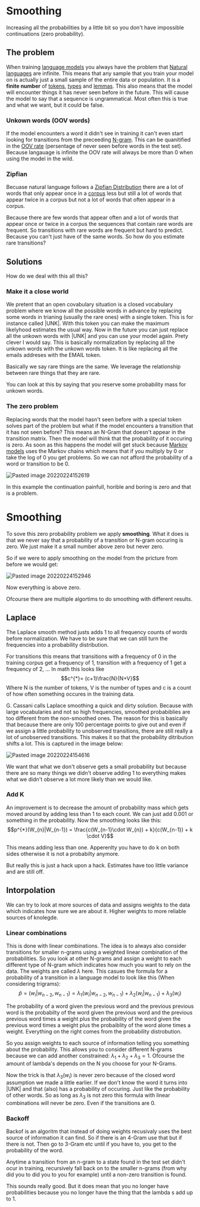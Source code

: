 # Smoothing 

Increasing all the probabilities by a little bit so you don't have impossible continuations (zero probability). 

## The problem
When training [language models](Language%20Modeling.md) you always have the problem that [Natural languages](../Languages/Natural%20languages.md) are infinite. This means that any sample that you train your model on is actually just a small sample of the entire data or population. It is a **finite number** of [tokens](../Data/Token.md), [types](../Data/Type.md) and [lemmas](../Data/Lemma.md). This also means that the model will encounter things it has never seen before in the future. This will cause the model to say that a sequence is ungrammatical. Most often this is true and what we want, but it could be false. 

### Unkown words  (OOV words)

If the model encounters a word it didn't see in training it can't even start looking for transitions from the preceeding [N-gram](../Languages/N-grams.md). This can be quanitified in the [OOV rate](OOV%20rate.md) (persentage of never seen before words in the test set). Because langauage is infinite the OOV rate will always be more than 0 when using the model in the wild. 

### Zipfian 
Becuase natural language follows a [Zipfian Distribution](../Languages/Zipfian%20Distribution.md) there are a lot of words that only appear once in a [corpus](../Data/Corpus.md) less but still a lot of words that appear twice in a corpus but not a lot of words that often appear in a corpus. 

Because there are few words that appear often and a lot of words that appear once or twice in a corpus the sequences that contain rare words are frequent. So transitions with rare words are frequent but hard to predict. Because you can't just have of the same words. So how do you estimate rare transitions?


## Solutions
How do we deal with this all this?

### Make it a close world
We pretent that an open covabulary situation is a closed vocabulary problem where we know all the possible words in advance by replacing some words in trianing (usually the rare ones) with a single token. This is for instance called |UNK|. With this token you can make the maximum likelyhood estimates the usual way. Now in the future you can just replace all the unkown words with |UNK| and you can use your model again. Prety clever I would say. This is basically normalization by replacing all the unkown words with the unkown words token. It is like replacing all the emails addreses with the EMAIL token.

Basically we say rare things are the same. We leverage the relationship between rare things that they are rare. 

You can look at this by saying that you reserve some probability mass for unkown words. 

### The zero problem
Replacing words that the model hasn't seen before with a special token solves part of the problem but what if the model encounters a transition that it has not seen before? This means an N-Gram that doesn't appear in the transition matrix. Then the model will think that the probability of it occuring is zero. As soon as this happens the model will get stuck because [Markov models](Markov%20models.md) uses the Markov chains which means that if you multiply by 0 or take the log of 0 you get problems. So we can not afford the probability of a word or transition to be 0. 

![Pasted image 20220224152619](../images/Pasted%20image%2020220224152619.webp)

In this example the continuation painfull, horible and boring is zero and that is a problem. 

# Smoothing 
To sove this zero probability problem we apply **smoothing**. What it does is that we never say that a probability of a transition or N-gram occuring is zero. We just make it a small number above zero but never zero.

So if we were to apply smoothing on the model from the pricture from before we would get:

![Pasted image 20220224152946](../images/Pasted%20image%2020220224152946.webp)

Now everything is above zero. 

Ofcourse there are multiple algortims to do smoothing with different results.

## Laplace
The Laplace smooth method justs adds 1 to all frequency counts of words before normalization. We have to be sure that we can still turn the frequencies into a probability distribution. 

For transitions this means that transitions with a frequency of 0 in the training corpus get a frequency of 1, transition with a frequency of 1 get a frequency of 2, ... In math this looks like $$c^{*}= (c+1)\frac{N}{N+V}$$ Where N is the number of tokens, V is the number of types and c is a count of how often something occures in the training data.

G. Cassani calls Laplace smoothing a quick and dirty solution. Because with large vocabularies and not so high frequencies, smoothed probabiblies are too different from the non-smoothed ones.  The reason for this is basically that because there are only 100 percentage points to give out and even if we assign a little probability to unobserved transitions, there are still really a lot of unobserved transitions. This makes it so that the probability ditribution shifts a lot. This is captured in the image below:

![Pasted image 20220224154616](../images/Pasted%20image%2020220224154616.webp)

We want that what we don't observe gets a small probability but because there are so many things we didn't observe adding 1 to everything makes what we didn't observe a lot more likely than we would like. 

### Add K
An improvement is to decrease the amount of probability mass which gets moved around by adding less than 1 to each count. We can just add 0.001 or something in the probability. Now the smoothing looks like this: $$p^{*}(W_{n}|W_{n-1}) = \frac{c(W_{n-1}\cdot W_{n}) + k}{c(W_{n-1}) + k \cdot V}$$

This means adding less than one. Apperenlty you have to do k on both sides otherwise it is not a probabilty anymore. 

But really this is just a hack upon a hack. Estimates have too little variance and are still off. 

## Intorpolation
We can try to look at more sources of data and assigns weights to the data which indicates how sure we are about it. Higher weights to more reliable sources of knolegde. 

### Linear combinations
This is done with linear combinations. The idea is to always also consider transitions for smaller n-grams using a weighted linear combination of the probabilities. So you look at other N-grams and assign a weight to each different type of N-gram which indicates how much you want to rely on the data. The weights are called $\lambda$ here. This casues the formula for a probability of a transition in a language model to look like this (When considering trigrams): $$\hat{p}=(w_i|w_{n-2}, w_{n-1}) = \lambda_1(w_i|w_{n-2}, w_{n-1}) + \lambda_2(w_{i}|w_{n-1}) + \lambda_3(w_i)$$

The probability of a word given the previous word and the previous previous word is the probabilty of the word given the previous word and the previous previous word times a weight plus the probability of the word given the previous word times a weight plus the probaiblity of the word alone times a weight. Everything on the right comes from the probability distrobution. 

So you assign weights to each source of information telling you something about the probability. This allows you to consider different N-grams because we can add another constrained: $\lambda_{1}+ \lambda_{2} + \lambda_{3} = 1$. Ofcourse the amount of lambda's depends on the N you choose for your N-Grams. 

Now the trick is that $\lambda_3(w_i)$ is never zero because of the closed word assumption we made a little earlier. If we don't know the word it turns into |UNK| and that (also) has a probability of occuring. Just like the probability of other words. So as long as $\lambda_3$ is not zero this formula with linear combinations will never be zero. Even if the transitions are 0. 

### Backoff 
Backof is an algoritm that instead of doing weights recusivaly uses the best source of information it can find.  So if there is an 4-Gram use that but if there is not. Then go to 3-Gram etc until if you have to, you get to the probability of the word. 

Anytime a transition from an n-gram to a state found in the test set didn't ocur in training, recursively fall back on to the smaller n-grams (from why did you to did you to you for example) until a non-zero transition is found. 

This sounds really good. But it does mean that you no longer have probabilities because you no longer have the thing that the lambda s add up to 1. 